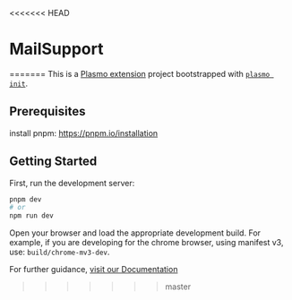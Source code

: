<<<<<<< HEAD
# MailSupport
=======
This is a [Plasmo extension](https://docs.plasmo.com/) project bootstrapped with [`plasmo init`](https://www.npmjs.com/package/plasmo).

## Prerequisites
install pnpm: https://pnpm.io/installation 

## Getting Started

First, run the development server:

```bash
pnpm dev
# or
npm run dev
```

Open your browser and load the appropriate development build. For example, if you are developing for the chrome browser, using manifest v3, use: `build/chrome-mv3-dev`.



For further guidance, [visit our Documentation](https://docs.plasmo.com/)

>>>>>>> master
